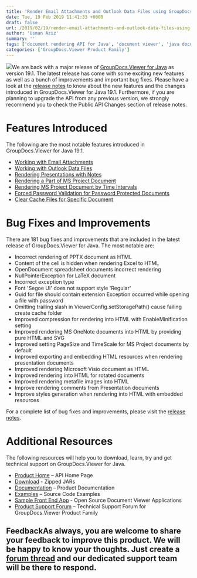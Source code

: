 ```yaml
---
title: 'Render Email Attachments and Outlook Data Files using GroupDocs.Viewer for Java 19.1'
date: Tue, 19 Feb 2019 11:41:33 +0000
draft: false
url: /2019/02/19/render-email-attachments-and-outlook-data-files-using-groupdocs.viewer-for-java-19.1/
author: 'Usman Aziz'
summary: ''
tags: ['document rendering API for Java', 'document viewer', 'java document viewer', 'Java document viewer API', 'online document viewer', 'PDF viewer', 'GroupDocs.Viewer for Java', 'GroupDocs.Viewer for Java Releases']
categories: ['GroupDocs.Viewer Product Family']
---
```


![](http://blog.groupdocs.com/wp-content/uploads/sites/4/2019/08/groupdocs-viewer-for-java_logo-e1566819687432.png)We are back with a major release of [GroupDocs.Viewer for Java](https://products.groupdocs.com/viewer/java) as version 19.1. The latest release has come with some exciting new features as well as a bunch of improvements and important bug fixes. Please have a look at the [release notes](https://docs.groupdocs.com/display/viewerjava/GroupDocs.Viewer+for+Java+19.1+Release+Notes) to know about the new features and the changes introduced in GroupDocs.Viewer for Java 19.1. Furthermore, if you are planning to upgrade the API from any previous version, we strongly recommend you to check the Public API Changes section of release notes.

# Features Introduced

The following are the most notable features introduced in GroupDocs.Viewer for Java 19.1.

*   [Working with Email Attachments](https://docs.groupdocs.com/viewer/java)
*   [Working with Outlook Data Files](https://docs.groupdocs.com/viewer/java)
*   [Rendering Presentations with Notes](https://docs.groupdocs.com/viewer/java)
*   [Rendering a Part of MS Project Document](https://docs.groupdocs.com/viewer/java)
*   [Rendering MS Project Document by Time Intervals](https://docs.groupdocs.com/viewer/java)
*   [Forced Password Validation for Password Protected Documents](https://docs.groupdocs.com/viewer/java)
*   [Clear Cache Files for Specific Document](https://docs.groupdocs.com/viewer/java)

# Bug Fixes and Improvements

There are 181 bug fixes and improvements that are included in the latest release of GroupDocs.Viewer for Java. The most notable are:

*   Incorrect rendering of PPTX document as HTML
*   Content of the cell is hidden when rendering Excel to HTML
*   OpenDocument spreadsheet documents incorrect rendering
*   NullPointerException for LaTeX document
*   Incorrect exception type
*   Font 'Segoe UI' does not support style 'Regular'
*   Guid for file should contain extension Exception occurred while opening a file with password
*   Omitting trailing slash in ViewerConfig.setStoragePath() cause failing create cache folder
*   Improved compression for rendering into HTML with EnableMinification setting
*   Improved rendering MS OneNote documents into HTML by providing pure HTML and SVG
*   Improved setting PageSize and TimeScale for MS Project documents by default
*   Improved exporting and embedding HTML resources when rendering presentation documents
*   Improved rendering Microsoft Visio document as HTML
*   Improved rendering into HTML for rotated documents
*   Improved rendering metafile images into HTML
*   Improve rendering comments from Presentation documents
*   Improve styles generation when rendering into HTML with embedded resources

For a complete list of bug fixes and improvements, please visit the [release notes](https://docs.groupdocs.com/display/viewerjava/GroupDocs.Viewer+for+Java+19.1+Release+Notes).

# Additional Resources

The following resources will help you to download, learn, try and get technical support on GroupDocs.Viewer for Java.

*   [Product Home](https://products.groupdocs.com/viewer/java) – API Home Page
*   [Download](https://downloads.groupdocs.com/viewer/java "GroupDocs.viewer for Java Downloads") - Zipped JARs
*   [Documentation](https://docs.groupdocs.com/display/viewerjava/Home) – Product Documentation
*   [Examples](https://github.com/groupdocs-viewer/GroupDocs.Viewer-for-Java) – Source Code Examples
*   [Sample Front End App](https://github.com/groupdocs-viewer/) - Open Source Document Viewer Applications
*   [Product Support Forum](https://forum.groupdocs.com/c/viewer) – Technical Support Forum for GroupDocs.Viewer Product Family

## FeedbackAs always, you are welcome to share your feedback to improve this product. We will be happy to know your thoughts. Just create a [forum thread](https://forum.groupdocs.com/c/viewer) and our dedicated support team will be there to respond.





